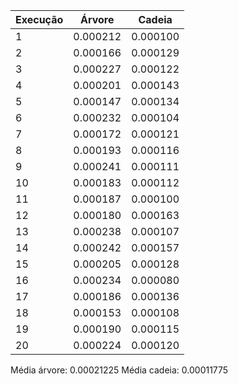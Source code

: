 | Execução | Árvore     | Cadeia     |
|----------|------------|------------|
| 1        | 0.000212   | 0.000100   |
| 2        | 0.000166   | 0.000129   |
| 3        | 0.000227   | 0.000122   |
| 4        | 0.000201   | 0.000143   |
| 5        | 0.000147   | 0.000134   |
| 6        | 0.000232   | 0.000104   |
| 7        | 0.000172   | 0.000121   |
| 8        | 0.000193   | 0.000116   |
| 9        | 0.000241   | 0.000111   |
| 10       | 0.000183   | 0.000112   |
| 11       | 0.000187   | 0.000100   |
| 12       | 0.000180   | 0.000163   |
| 13       | 0.000238   | 0.000107   |
| 14       | 0.000242   | 0.000157   |
| 15       | 0.000205   | 0.000128   |
| 16       | 0.000234   | 0.000080   |
| 17       | 0.000186   | 0.000136   |
| 18       | 0.000153   | 0.000108   |
| 19       | 0.000190   | 0.000115   |
| 20       | 0.000224   | 0.000120   |

Média árvore: 0.00021225
Média cadeia: 0.00011775